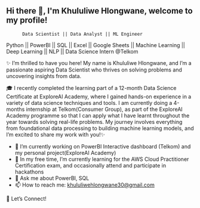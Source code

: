## Hi there 👋, I'm Khululiwe Hlongwane, welcome to my profile!
          Data Scientist || Data Analyst || ML Engineer
Python || PowerBI || SQL || Excel || Google Sheets || Machine Learning || Deep Learning || NLP || Data Science Intern @Telkom

✨ I’m thrilled to have you here! My name is Khululiwe Hlongwane, and I’m a passionate aspiring Data Scientist who thrives on solving problems and uncovering insights from data.

🎓 I recently completed the learning part of a 12-month Data Science Certificate at ExploreAI Academy, where I gained hands-on experience in a variety of data science techniques and tools. I am currently doing a 4-months internship  at Telkom(Consumer Group), as part of the ExploreAI Academy programme so that I can apply what I have learnt throughout the year towards solving real-life problems. My journey involves everything from foundational data processing to building machine learning models, and I’m excited to share my work with you!✨


- 🔭 I’m currently working on PowerBI Interactive dashboard (Telkom) and my personal project(ExploreAI Academy)
- 🌱 In my free time, I’m currently learning for the AWS Cloud Practitioner Certification exam, and occasionally attend and participate in hackathons
- 💬 Ask me about PowerBI, SQL
- 📫 How to reach me: khululiwehlongwane30@gmail.com

🤝 Let’s Connect!
   
